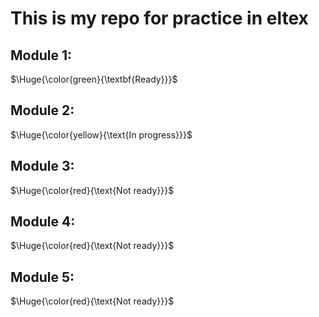 <h1>This is my repo for practice in eltex</h1>
<h2>Module 1:</h2>

$\Huge{\color{green}{\textbf{Ready}}}$
<h2>Module 2:</h2>

$\Huge{\color{yellow}{\text{In progress}}}$
<h2>Module 3:</h2>

$\Huge{\color{red}{\text{Not ready}}}$
<h2>Module 4:</h2>

$\Huge{\color{red}{\text{Not ready}}}$
<h2>Module 5:</h2>

$\Huge{\color{red}{\text{Not ready}}}$